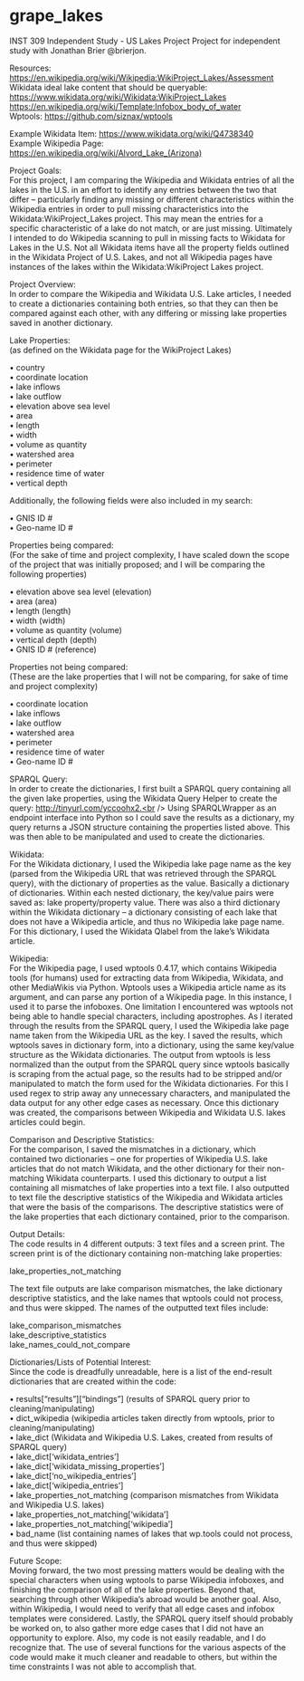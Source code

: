 # grape_lakes
INST 309 Independent Study - US Lakes Project
Project for independent study with Jonathan Brier @brierjon.

Resources:<br />
https://en.wikipedia.org/wiki/Wikipedia:WikiProject_Lakes/Assessment<br />
Wikidata ideal lake content that should be queryable: https://www.wikidata.org/wiki/Wikidata:WikiProject_Lakes<br />
https://en.wikipedia.org/wiki/Template:Infobox_body_of_water<br />
Wptools: https://github.com/siznax/wptools<br />

Example Wikidata Item: https://www.wikidata.org/wiki/Q4738340<br />
Example Wikipedia Page: https://en.wikipedia.org/wiki/Alvord_Lake_(Arizona)<br />

Project Goals:<br />
For this project, I am comparing the Wikipedia and Wikidata entries of all the lakes in the U.S. in an effort to identify any entries between the two that differ – particularly finding any missing or different characteristics within the Wikipedia entries in order to pull missing characteristics into the Wikidata:WikiProject_Lakes project. This may mean the entries for a specific characteristic of a lake do not match, or are just missing. Ultimately I intended to do Wikipedia scanning to pull in missing facts to Wikidata for Lakes in the U.S. Not all Wikidata items have all the property fields outlined in the Wikidata Project of U.S. Lakes, and not all Wikipedia pages have instances of the lakes within the Wikidata:WikiProject Lakes project.

Project Overview:<br />
In order to compare the Wikipedia and Wikidata U.S. Lake articles, I needed to create a dictionaries containing both entries, so that they can then be compared against each other, with any differing or missing lake properties saved in another dictionary.

Lake Properties:<br /> 
(as defined on the Wikidata page for the WikiProject Lakes)<br />

•	country<br />
•	coordinate location<br />
•	lake inflows<br />
•	lake outflow<br />
•	elevation above sea level<br />
•	area<br />
•	length<br />
•	width<br />
•	volume as quantity<br />
•	watershed area<br />
•	perimeter<br />
•	residence time of water<br />
•	vertical depth<br />
 
Additionally, the following fields were also included in my search:<br /> 

•	GNIS ID #<br />
•	Geo-name ID #<br />

Properties being compared:<br /> 
(For the sake of time and project complexity, I have scaled down the scope of the project that was initially proposed; and I will be comparing the following properties)<br />

•	elevation above sea level (elevation)<br />
•	area (area)<br />
•	length (length)<br />
•	width (width)<br />
•	volume as quantity (volume)<br />
•	vertical depth (depth)<br />
•	GNIS ID # (reference)<br />

Properties not being compared:<br /> 
(These are the lake properties that I will not be comparing, for sake of time and project complexity)<br />

•	coordinate location<br />
•	lake inflows<br />
•	lake outflow<br />
•	watershed area<br />
•	perimeter<br />
•	residence time of water<br />
•	Geo-name ID #<br />
 
SPARQL Query:<br />
In order to create the dictionaries, I first built a SPARQL query containing all the given lake properties, using the Wikidata Query Helper to create the query: http://tinyurl.com/yccoohx2.<br /> 
Using SPARQLWrapper as an endpoint interface into Python so I could save the results as a dictionary, my query returns a JSON structure containing the properties listed above. This was then able to be manipulated and used to create the dictionaries.

Wikidata:<br />
For the Wikidata dictionary, I used the Wikipedia lake page name as the key (parsed from the Wikipedia URL that was retrieved through the SPARQL query), with the dictionary of properties as the value. Basically a dictionary of dictionaries. Within each nested dictionary, the key/value pairs were saved as: lake property/property value. There was also a third dictionary within the Wikidata dictionary – a dictionary consisting of each lake that does not have a Wikipedia article, and thus no Wikipedia lake page name. For this dictionary, I used the Wikidata Qlabel from the lake’s Wikidata article. 

Wikipedia:<br />
For the Wikipedia page, I used wptools 0.4.17, which contains Wikipedia tools (for humans) used for extracting data from Wikipedia, Wikidata, and other MediaWikis via Python. Wptools uses a Wikipedia article name as its argument, and can parse any portion of a Wikipedia page. In this instance, I used it to parse the infoboxes. One limitation I encountered was wptools not being able to handle special characters, including apostrophes. As I iterated through the results from the SPARQL query, I used the Wikipedia lake page name taken from the Wikipedia URL as the key. I saved the results, which wptools saves in dictionary form, into a dictionary, using the same key/value structure as the Wikidata dictionaries. The output from wptools is less normalized than the output from the SPARQL query since wptools basically is scraping from the actual page, so the results had to be stripped and/or manipulated to match the form used for the Wikidata dictionaries. For this I used regex to strip away any unnecessary characters, and manipulated the data output for any other edge cases as necessary. Once this dictionary was created, the comparisons between Wikipedia and Wikidata U.S. lakes articles could begin.

Comparison and Descriptive Statistics:<br />
For the comparison, I saved the mismatches in a dictionary, which contained two dictionaries – one for properties of Wikipedia U.S. lake articles that do not match Wikidata, and the other dictionary for their non-matching Wikidata counterparts. I used this dictionary to output a list containing all mismatches of lake properties into a text file.  I also outputted to text file the descriptive statistics of the Wikipedia and Wikidata articles that were the basis of the comparisons. The descriptive statistics were of the lake properties that each dictionary contained, prior to the comparison.

Output Details:<br />
The code results in 4 different outputs: 3 text files and a screen print. The screen print is of the dictionary containing non-matching lake properties:<br /> 

lake_properties_not_matching<br />

The text file outputs are lake comparison mismatches, the lake dictionary descriptive statistics, and the lake names that wptools could not process, and thus were skipped.  The names of the outputted text files include:<br /> 

lake_comparison_mismatches<br />
lake_descriptive_statistics<br />
lake_names_could_not_compare<br />

Dictionaries/Lists of Potential Interest:<br />
Since the code is dreadfully unreadable, here is a list of the end-result dictionaries that are created within the code:<br />

•	results[“results”][“bindings”] (results of SPARQL query prior to cleaning/manipulating)<br />
•	dict_wikipedia (wikipedia articles taken directly from wptools, prior to cleaning/manipulating)<br />
•	lake_dict (Wikidata and Wikipedia U.S. Lakes, created from results of SPARQL query)<br />
   •	lake_dict[‘wikidata_entries’]<br />
   •	lake_dict[‘wikidata_missing_properties’]<br />
   •	lake_dict[‘no_wikipedia_entries’]<br />
   •	lake_dict[‘wikipedia_entries’]<br />
•	lake_properties_not_matching (comparison mismatches from Wikidata and Wikipedia U.S. lakes)<br />
   •	lake_properties_not_matching[‘wikidata’]<br />
   •	lake_properties_not_matching[‘wikipedia’]<br />
•	bad_name (list containing names of lakes that wp.tools could not process, and thus were skipped)<br />

Future Scope:<br />
Moving forward, the two most pressing matters would be dealing with the special characters when using wptools to parse Wikipedia infoboxes, and finishing the comparison of all of the lake properties. Beyond that, searching through other Wikipedia’s abroad would be another goal. Also, within Wikipedia, I would need to verify that all edge cases and infobox templates were considered. Lastly, the SPARQL query itself should probably be worked on, to also gather more edge cases that I did not have an opportunity to explore. Also, my code is not easily readable, and I do recognize that. The use of several functions for the various aspects of the code would make it much cleaner and readable to others, but within the time constraints I was not able to accomplish that.

